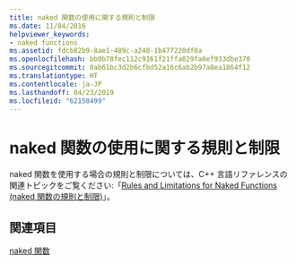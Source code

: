```yaml
---
title: naked 関数の使用に関する規則と制限
ms.date: 11/04/2016
helpviewer_keywords:
- naked functions
ms.assetid: fdcb82b9-8ae1-489c-a248-1b477220df0a
ms.openlocfilehash: bb0b78fec112c9161f21ffa829fa6ef933dbe370
ms.sourcegitcommit: 0ab61bc3d2b6cfbd52a16c6ab2b97a8ea1864f12
ms.translationtype: HT
ms.contentlocale: ja-JP
ms.lasthandoff: 04/23/2019
ms.locfileid: "62158499"
---
```

# <a name="rules-and-limitations-for-using-naked-functions"></a>naked 関数の使用に関する規則と制限

naked 関数を使用する場合の規則と制限については、C++ 言語リファレンスの関連トピックをご覧ください:「[Rules and Limitations for Naked Functions (naked 関数の規則と制限)](../cpp/rules-and-limitations-for-naked-functions.md)」。

## <a name="see-also"></a>関連項目

[naked 関数](../c-language/naked-functions.md)
